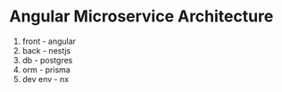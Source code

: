 # Angular Microservice Architecture

1. front - angular
2. back - nestjs
3. db - postgres
4. orm - prisma
5. dev env - nx
